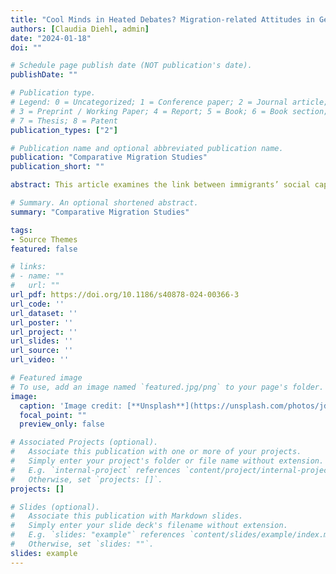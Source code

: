 ```yaml
---
title: "Cool Minds in Heated Debates? Migration-related Attitudes in Germany Before and After a Natural Intervention"
authors: [Claudia Diehl, admin]
date: "2024-01-18"
doi: ""

# Schedule page publish date (NOT publication's date).
publishDate: ""

# Publication type.
# Legend: 0 = Uncategorized; 1 = Conference paper; 2 = Journal article;
# 3 = Preprint / Working Paper; 4 = Report; 5 = Book; 6 = Book section;
# 7 = Thesis; 8 = Patent
publication_types: ["2"]

# Publication name and optional abbreviated publication name.
publication: "Comparative Migration Studies"
publication_short: ""

abstract: This article examines the link between immigrants’ social capital and their labour market access (employment) and success (occupational status) in Germany and contributes to previous research in two ways. Firstly, based on insights from theories of social capital and immigrant integration, we overcome the mere distinction between inter- and intra-ethnic ties. Instead, we approximate resources immigrants can access and mobilize by considering both the ethnic and socioeconomic compositions of their networks. Secondly, by using autoregressive cross-lagged panel models, we properly deal with the methodological challenge of endogeneity inherent to studies concerned with the relationship between social capital and labour market outcomes. Based on longitudinal data from the German Socio-Economic Panel the empirical findings indicate the necessity of considering both the ethnic and socioeconomic compositions of immigrants’ networks—as both have independent effects on immigrants’ labour market integration. We conclude that future research on the relationship between immigrants’ social capital and their economic integration may benefit from approximating resources available through social contacts by considering not only the ethnic dimension but also the socioeconomic dimension of contacts.

# Summary. An optional shortened abstract.
summary: "Comparative Migration Studies"

tags:
- Source Themes
featured: false

# links:
# - name: ""
#   url: ""
url_pdf: https://doi.org/10.1186/s40878-024-00366-3
url_code: ''
url_dataset: ''
url_poster: ''
url_project: ''
url_slides: ''
url_source: ''
url_video: ''

# Featured image
# To use, add an image named `featured.jpg/png` to your page's folder. 
image:
  caption: 'Image credit: [**Unsplash**](https://unsplash.com/photos/jdD8gXaTZsc)'
  focal_point: ""
  preview_only: false

# Associated Projects (optional).
#   Associate this publication with one or more of your projects.
#   Simply enter your project's folder or file name without extension.
#   E.g. `internal-project` references `content/project/internal-project/index.md`.
#   Otherwise, set `projects: []`.
projects: []

# Slides (optional).
#   Associate this publication with Markdown slides.
#   Simply enter your slide deck's filename without extension.
#   E.g. `slides: "example"` references `content/slides/example/index.md`.
#   Otherwise, set `slides: ""`.
slides: example
---
```

